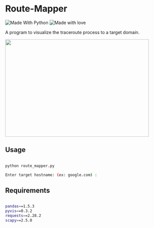 # Route-Mapper
![Made With Python](http://ForTheBadge.com/images/badges/made-with-python.svg) ![Made with love](http://ForTheBadge.com/images/badges/built-with-love.svg)

A program to visualize the traceroute process to a target domain.

<img src="https://user-images.githubusercontent.com/90629653/222931201-0988a135-0f88-4719-808d-c325cb42f39e.png" width=459 height=311>

## Usage

``` bash

python route_mapper.py

Enter target hostname: (ex: google.com) : 

```

## Requirements

``` bash

pandas==1.5.3
pyvis==0.3.2
requests==2.28.2
scapy==2.5.0

```
